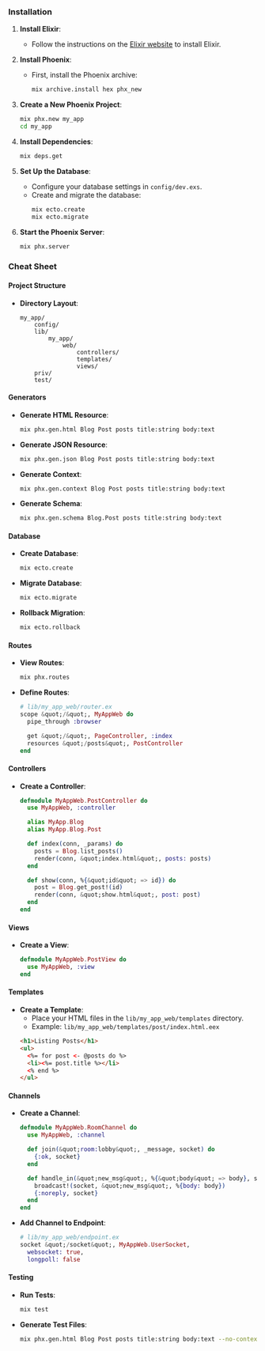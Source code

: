 ### Installation

1. **Install Elixir**:

   - Follow the instructions on the [Elixir website](https://elixir-lang.org/install.html) to install Elixir.

2. **Install Phoenix**:

   - First, install the Phoenix archive:
     ```bash
     mix archive.install hex phx_new
     ```

3. **Create a New Phoenix Project**:

   ```bash
   mix phx.new my_app
   cd my_app
   ```

4. **Install Dependencies**:

   ```bash
   mix deps.get
   ```

5. **Set Up the Database**:

   - Configure your database settings in `config/dev.exs`.
   - Create and migrate the database:
     ```bash
     mix ecto.create
     mix ecto.migrate
     ```

6. **Start the Phoenix Server**:
   ```bash
   mix phx.server
   ```

### Cheat Sheet

#### Project Structure

- **Directory Layout**:
  ```
  my_app/
      config/
      lib/
          my_app/
              web/
                  controllers/
                  templates/
                  views/
      priv/
      test/
  ```

#### Generators

- **Generate HTML Resource**:

  ```bash
  mix phx.gen.html Blog Post posts title:string body:text
  ```

- **Generate JSON Resource**:

  ```bash
  mix phx.gen.json Blog Post posts title:string body:text
  ```

- **Generate Context**:

  ```bash
  mix phx.gen.context Blog Post posts title:string body:text
  ```

- **Generate Schema**:
  ```bash
  mix phx.gen.schema Blog.Post posts title:string body:text
  ```

#### Database

- **Create Database**:

  ```bash
  mix ecto.create
  ```

- **Migrate Database**:

  ```bash
  mix ecto.migrate
  ```

- **Rollback Migration**:
  ```bash
  mix ecto.rollback
  ```

#### Routes

- **View Routes**:

  ```bash
  mix phx.routes
  ```

- **Define Routes**:

  ```elixir
  # lib/my_app_web/router.ex
  scope &quot;/&quot;, MyAppWeb do
    pipe_through :browser

    get &quot;/&quot;, PageController, :index
    resources &quot;/posts&quot;, PostController
  end
  ```

#### Controllers

- **Create a Controller**:

  ```elixir
  defmodule MyAppWeb.PostController do
    use MyAppWeb, :controller

    alias MyApp.Blog
    alias MyApp.Blog.Post

    def index(conn, _params) do
      posts = Blog.list_posts()
      render(conn, &quot;index.html&quot;, posts: posts)
    end

    def show(conn, %{&quot;id&quot; => id}) do
      post = Blog.get_post!(id)
      render(conn, &quot;show.html&quot;, post: post)
    end
  end
  ```

#### Views

- **Create a View**:
  ```elixir
  defmodule MyAppWeb.PostView do
    use MyAppWeb, :view
  end
  ```

#### Templates

- **Create a Template**:
  - Place your HTML files in the `lib/my_app_web/templates` directory.
  - Example: `lib/my_app_web/templates/post/index.html.eex`
  ```html
  <h1>Listing Posts</h1>
  <ul>
  	<%= for post <- @posts do %>
  	<li><%= post.title %></li>
  	<% end %>
  </ul>
  ```

#### Channels

- **Create a Channel**:

  ```elixir
  defmodule MyAppWeb.RoomChannel do
    use MyAppWeb, :channel

    def join(&quot;room:lobby&quot;, _message, socket) do
      {:ok, socket}
    end

    def handle_in(&quot;new_msg&quot;, %{&quot;body&quot; => body}, socket) do
      broadcast!(socket, &quot;new_msg&quot;, %{body: body})
      {:noreply, socket}
    end
  end
  ```

- **Add Channel to Endpoint**:
  ```elixir
  # lib/my_app_web/endpoint.ex
  socket &quot;/socket&quot;, MyAppWeb.UserSocket,
    websocket: true,
    longpoll: false
  ```

#### Testing

- **Run Tests**:

  ```bash
  mix test
  ```

- **Generate Test Files**:
  ```bash
  mix phx.gen.html Blog Post posts title:string body:text --no-context --no-schema
  ```
